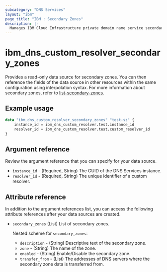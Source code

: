 ```yaml
---
subcategory: "DNS Services"
layout: "ibm"
page_title: "IBM : Secondary Zones"
description: |-
  Manages IBM Cloud Infrastructure private domain name service secondary zones.
---
```


# ibm_dns_custom_resolver_secondary_zones

Provides a read-only data source for secondary zones. You can then reference the fields of the data source in other resources within the same configuration using interpolation syntax. For more information about secondary zones, refer to [list-secondary-zones](https://cloud.ibm.com/apidocs/dns-svcs#list-secondary-zones).

## Example usage

```terraform
data "ibm_dns_custom_resolver_secondary_zones" "test-sz" {
	instance_id	= ibm_dns_custom_resolver.test.instance_id
	resolver_id	= ibm_dns_custom_resolver.test.custom_resolver_id
}
```

## Argument reference

Review the argument reference that you can specify for your data source.

- `instance_id` - (Required, String) The GUID of the DNS Services instance.
- `resolver_id` - (Required, String) The unique identifier of a custom resolver.

## Attribute reference

In addition to the argument references list, you can access the following attribute references after your data sources are created.

- `secondary_zones` (List) List of secondary zones.

	Nested scheme for `secondary_zones`:
	- `description` - (String) Descriptive text of the secondary zone.
	- `zone` - (String) The name of the zone.
	- `enabled` - (String) Enable/Disable the secondary zone.
	- `transfer_from` - (List) The addresses of DNS servers where the secondary zone data is transferred from.
